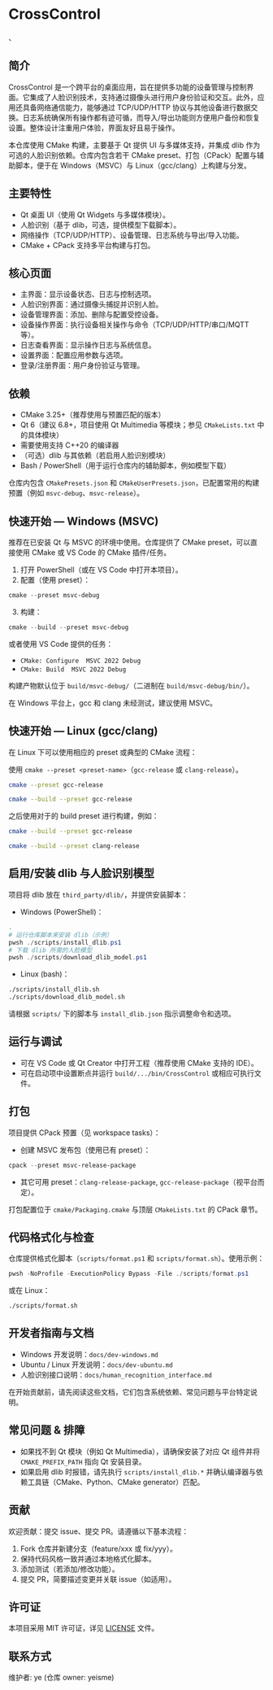﻿# CrossControl

、

## 简介

CrossControl 是一个跨平台的桌面应用，旨在提供多功能的设备管理与控制界面。它集成了人脸识别技术，支持通过摄像头进行用户身份验证和交互。此外，应用还具备网络通信能力，能够通过 TCP/UDP/HTTP 协议与其他设备进行数据交换。日志系统确保所有操作都有迹可循，而导入/导出功能则方便用户备份和恢复设置。整体设计注重用户体验，界面友好且易于操作。

本仓库使用 CMake 构建，主要基于 Qt 提供 UI 与多媒体支持，并集成 dlib 作为可选的人脸识别依赖。仓库内包含若干 CMake preset、打包（CPack）配置与辅助脚本，便于在 Windows（MSVC）与 Linux（gcc/clang）上构建与分发。

## 主要特性

- Qt 桌面 UI（使用 Qt Widgets 与多媒体模块）。
- 人脸识别（基于 dlib，可选，提供模型下载脚本）。
- 网络操作（TCP/UDP/HTTP）、设备管理、日志系统与导出/导入功能。
- CMake + CPack 支持多平台构建与打包。

## 核心页面

- 主界面：显示设备状态、日志与控制选项。
- 人脸识别界面：通过摄像头捕捉并识别人脸。
- 设备管理界面：添加、删除与配置受控设备。
- 设备操作界面：执行设备相关操作与命令（TCP/UDP/HTTP/串口/MQTT 等）。
- 日志查看界面：显示操作日志与系统信息。
- 设置界面：配置应用参数与选项。
- 登录/注册界面：用户身份验证与管理。

## 依赖

- CMake 3.25+（推荐使用与预置匹配的版本）
- Qt 6（建议 6.8+，项目使用 Qt Multimedia 等模块；参见 `CMakeLists.txt` 中的具体模块）
- 需要使用支持 C++20 的编译器
- （可选）dlib 与其依赖（若启用人脸识别模块）
- Bash / PowerShell（用于运行仓库内的辅助脚本，例如模型下载）

仓库内包含 `CMakePresets.json` 和 `CMakeUserPresets.json`，已配置常用的构建预置（例如 `msvc-debug`、`msvc-release`）。

## 快速开始 — Windows (MSVC)

推荐在已安装 Qt 与 MSVC 的环境中使用。仓库提供了 CMake preset，可以直接使用 CMake 或 VS Code 的 CMake 插件/任务。

1. 打开 PowerShell（或在 VS Code 中打开本项目）。
2. 配置（使用 preset）：

```powershell
cmake --preset msvc-debug
```

3. 构建：

```powershell
cmake --build --preset msvc-debug
```

或者使用 VS Code 提供的任务：

- `CMake: Configure  MSVC 2022 Debug`
- `CMake: Build  MSVC 2022 Debug`

构建产物默认位于 `build/msvc-debug/`（二进制在 `build/msvc-debug/bin/`）。

在 Windows 平台上，gcc 和 clang 未经测试，建议使用 MSVC。

## 快速开始 — Linux (gcc/clang)

在 Linux 下可以使用相应的 preset 或典型的 CMake 流程：

使用 `cmake --preset <preset-name>`（`gcc-release` 或 `clang-release`）。

```bash
cmake --preset gcc-release
```

```bash
cmake --build --preset gcc-release
```

之后使用对于的 build preset 进行构建，例如：

```bash
cmake --build --preset gcc-release
```

```bash
cmake --build --preset clang-release
```

## 启用/安装 dlib 与人脸识别模型

项目将 dlib 放在 `third_party/dlib/`，并提供安装脚本：

- Windows (PowerShell)：

```powershell
.
# 运行仓库脚本来安装 dlib（示例）
pwsh ./scripts/install_dlib.ps1
# 下载 dlib 所需的人脸模型
pwsh ./scripts/download_dlib_model.ps1
```

- Linux (bash)：

```bash
./scripts/install_dlib.sh
./scripts/download_dlib_model.sh
```

请根据 `scripts/` 下的脚本与 `install_dlib.json` 指示调整命令和选项。

## 运行与调试

- 可在 VS Code 或 Qt Creator 中打开工程（推荐使用 CMake 支持的 IDE）。
- 可在启动项中设置断点并运行 `build/.../bin/CrossControl` 或相应可执行文件。

## 打包

项目提供 CPack 预置（见 workspace tasks）：

- 创建 MSVC 发布包（使用已有 preset）：

```powershell
cpack --preset msvc-release-package
```

- 其它可用 preset：`clang-release-package`, `gcc-release-package`（视平台而定）。

打包配置位于 `cmake/Packaging.cmake` 与顶层 `CMakeLists.txt` 的 CPack 章节。

## 代码格式化与检查

仓库提供格式化脚本（`scripts/format.ps1` 和 `scripts/format.sh`）。使用示例：

```powershell
pwsh -NoProfile -ExecutionPolicy Bypass -File ./scripts/format.ps1
```

或在 Linux：

```bash
./scripts/format.sh
```

## 开发者指南与文档

- Windows 开发说明：`docs/dev-windows.md`
- Ubuntu / Linux 开发说明：`docs/dev-ubuntu.md`
- 人脸识别接口说明：`docs/human_recognition_interface.md`

在开始贡献前，请先阅读这些文档，它们包含系统依赖、常见问题与平台特定说明。

## 常见问题 & 排障

- 如果找不到 Qt 模块（例如 Qt Multimedia），请确保安装了对应 Qt 组件并将 `CMAKE_PREFIX_PATH` 指向 Qt 安装目录。
- 如果启用 dlib 时报错，请先执行 `scripts/install_dlib.*` 并确认编译器与依赖工具链（CMake、Python、CMake generator）匹配。

## 贡献

欢迎贡献：提交 issue、提交 PR。请遵循以下基本流程：

1. Fork 仓库并新建分支（feature/xxx 或 fix/yyy）。
2. 保持代码风格一致并通过本地格式化脚本。
3. 添加测试（若添加/修改功能）。
4. 提交 PR，简要描述变更并关联 issue（如适用）。

## 许可证

本项目采用 MIT 许可证，详见 [LICENSE](LICENSE) 文件。

## 联系方式

维护者: ye (仓库 owner: yeisme)
